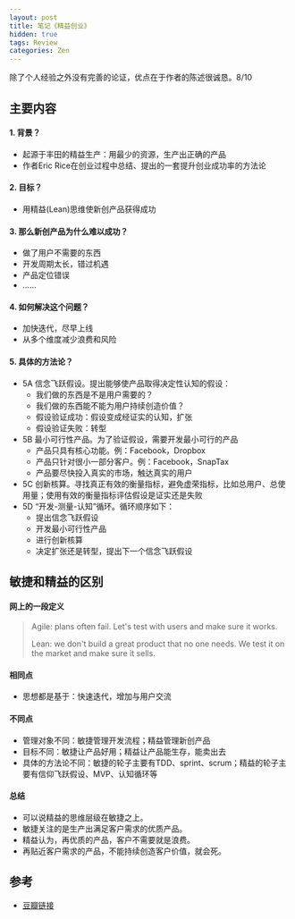 ```yaml
---
layout: post
title: 笔记《精益创业》
hidden: true
tags: Review
categories: Zen
---
```


除了个人经验之外没有完善的论证，优点在于作者的陈述很诚恳。8/10

## 主要内容

#### 1. 背景？

- 起源于丰田的精益生产：用最少的资源，生产出正确的产品
- 作者Eric Rice在创业过程中总结、提出的一套提升创业成功率的方法论

#### 2. 目标？

- 用精益(Lean)思维使新创产品获得成功

#### 3. 那么新创产品为什么难以成功？

- 做了用户不需要的东西
- 开发周期太长，错过机遇
- 产品定位错误
- ......

#### 4. 如何解决这个问题？

- 加快迭代，尽早上线
- 从多个维度减少浪费和风险

#### 5. 具体的方法论？

- 5A 信念飞跃假设。提出能够使产品取得决定性认知的假设：
    - 我们做的东西是不是用户需要的？
    - 我们做的东西能不能为用户持续创造价值？
    - 假设验证成功：假设变成经证实的认知，扩张
    - 假设验证失败：转型
- 5B 最小可行性产品。为了验证假设，需要开发最小可行的产品
    - 产品只具有核心功能。例：Facebook，Dropbox
    - 产品只针对很小一部分客户。例：Facebook，SnapTax
    - 产品要尽快投入真实的市场，触达真实的用户
- 5C 创新核算。寻找真正有效的衡量指标，避免虚荣指标，比如总用户、总使用量；使用有效的衡量指标评估假设是证实还是失败
- 5D “开发-测量-认知”循环。循环顺序如下：
    - 提出信念飞跃假设
    - 开发最小可行性产品
    - 进行创新核算
    - 决定扩张还是转型，提出下一个信念飞跃假设

## 敏捷和精益的区别

#### 网上的一段定义

> Agile: plans often fail. Let's test with users and make sure it works.
> 
> Lean: we don't build a great product that no one needs. We test it on the market and make sure it sells.

#### 相同点

- 思想都是基于：快速迭代，增加与用户交流

#### 不同点

- 管理对象不同：敏捷管理开发流程；精益管理新创产品
- 目标不同：敏捷让产品好用；精益让产品能生存，能卖出去
- 具体的方法论不同：敏捷的轮子主要有TDD、sprint、scrum；精益的轮子主要有信仰飞跃假设、MVP、认知循环等

#### 总结

- 可以说精益的思维层级在敏捷之上。
- 敏捷关注的是生产出满足客户需求的优质产品。
- 精益认为，再优质的产品，客户不需要就是浪费。
- 再贴近客户需求的产品，不能持续创造客户价值，就会死。

## 参考

- [豆瓣链接](https://book.douban.com/subject/10945606/)
